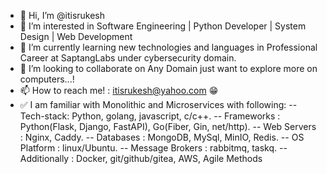 - 👋 Hi, I’m @itisrukesh
- 👀 I’m interested in Software Engineering | Python Developer | System Design | Web Development 
- 🌱 I’m currently learning new technologies and languages in Professional Career at SaptangLabs under cybersecurity domain.
- 💞️ I’m looking to collaborate on Any Domain just want to explore more on computers...!
- 📫 How to reach me! : itisrukesh@yahoo.com 😁
- ✅ I am familiar with Monolithic and Microservices with following:
        -- Tech-stack: Python, golang, javascript, c/c++.
        -- Frameworks : Python(Flask, Django, FastAPI), Go(Fiber, Gin, net/http).
        -- Web Servers : Nginx, Caddy.
        -- Databases : MongoDB, MySql, MinIO, Redis.
        -- OS Platform : linux/Ubuntu.
        -- Message Brokers : rabbitmq, taskq.
        -- Additionally : Docker, git/github/gitea, AWS, Agile Methods

<!---
itisrukesh/itisrukesh is a ✨ special ✨ repository because its `README.md` (this file) appears on your GitHub profile.
You can click the Preview link to take a look at your changes.
--->
